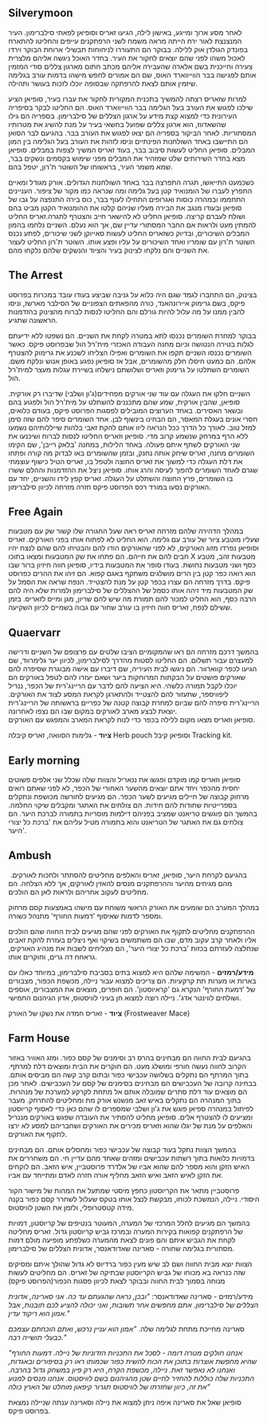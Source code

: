 ## Silverymoon


לאחר מסע ארוך ומייגע, באישון לילה, הגיעו זאריס וסופיאן לפאתי סילברימון. העיר המנצנצת  לאור ירח הייתה מראה משמח לשני הרפתקנים עייפים והחליטו להתארח בפונדק הגולדן אוק ללילה. בבוקר הם התעוררו לניחוחות תבשילי ארוחת הבוקר וירדו לאכול משהו לפני שהם יוצאים לחקור את העיר. בחדר האוכל ניגשה אליהם מלצרית צעירה וחייכנית בשם אלארה שהעבירה אליהם מכתב חתום מארגון צללים סודי המזמין אותם לפגישה בבר הווייווארד האוס, שם הם אמורים לחפש מישהו בדמות עורב בגלימה שיזמין אותם לצאת להרפתקה שבסופה יוכלו לזכות בעושר ותהילה.

למרות שזאריס רצתה להמשיך בתכנית המקורית לחקור את עברו בעיר, סופיאן הציע שילכו לפגוש את העורב בעל הגלימה בבר הווייווארד האוס. הם החליטו לבקר בסיפריה העירונית כדי למצוא קצת מידע על ארגון הצללים של סילברימון. בספריה הם גילו שהשאדווז, הוא ארגון צללים שפועל בחשאי בעיר על מנת להשיג את מטרותיו המסתוריות. לאחר הביקור בספריה הם יצאו לפגוש את העורב בבר. בהגיעם לבר הסואן הם התיישבו באחד השולחנות הפינתיים וניסו לזהות את העורב בעל הגלימה בין המון המבלים. סופיאן החליט לעשות סיבוב בבר, בעוד זאריס המשיך לצפות במבלים. סופיאן מצא בחדר השירותים שלט שמזהיר את המבלים מפני שימוש בקסמים ונשקים בבר, שמא משמר העיר, בראשותו של השוטר ת'רון, יטפל בהם. 

כשכמעט התייאשו, תגרה התפרצה בבר באחד השולחנות הגדולים. אורק מגודל ומאיים התפרץ לעברו של הומנואיד קטן בעל גלימה ומה שנראה כמו מקור של ציפור. העניינים התחממו ובמהרה כוסות ואגרופים התחילו לעוף בבר, כוס בירה התנפצה על גבו של סופיאן ובעודו מנגב את הבירה מעליו שניהם קלטו את ההומנואיד הקטן מביט בהם ושולח לעברם קריצה. סופיאן החליט לא להישאר חייב והצטרף לתגרה.זאריס החליט להמתין מעט ולראות אם החבר המסתורי עדיין שם, אך הוא נעלם. השניים נלחמו בהמון המבלים השיכורים, ובדיוק כשזאריס החליט לעשות סאייוקן לשני שיכורים, לפתע נכנס השוטר ת'רון עם שומריו ואחד השיכורים על עליו ופצע אותו. השוטר ת'רון החליט לעצור את השניים והם נלקחו לצינוק בעיר והציוד והנשקים שלהם נלקחו מהם. 

## The Arrest

בצינוק, הם התחברו לגמד שגם היה כלוא על גניבה שביצע בעודו עובד במכרות בפרוסט פיקס, בשם גרימוק איירונהאנד, כורה מהפאתים הצפוניים של הסילבר מארשז, וניסו להבין ממנו על מה עלול להיות גורלם והם החליטו לנסות לברוח מהצינוק בהזדמנות הראשונה שתגיע. 

בבוקר למחרת השומרים נכנסו לתא במטרה לקחת את השניים. הם נשפטו ללא ידיעתם לגלות בטירה הנטושה וכיום מחנה העבודה האכזרי מית'רל הול שבפרוסט פיקס. כאשר השומרים נכנסו השניים תקפו את השומרים ואפילו הצליחו לשכנע את גרימוק להצטרף אלהם. הם כמעט חיסלו חלק מהשומרים, אבל אז סופיאן נפגע באופן אנוש ונלקח משם. השומרים השתלטו על גרימוק וזאריס ושלושתם נישלחו בשיירת עגלות מעצר למית'רל הול. 

השניים חלקו את העגלה עם עוד שני אורקים מפחידים(ג'ון ושלבי) שדיברו רק אורקית. סופיאן, שהבין אורקית, שמע שהם מתכננים להשתלט על מית'רל הול ולפגוע בהם ובשאר האסירים. באחד הערוצים המובילים לפסגות הפרוסט פיקס, בעודם כלואים, חסרי אונים בעגלת המאסר, הם הבחינו בינשוף לבן. אחד השומרים סיפר להם שזה סימן למזל טוב. לאורך כל הדרך ככל הנראה ליוו אותם להקת זאבי בלהות שייללותיהם נשמעו ללא הרף במרחק שנשמע קרוב מדי. סופיאן וזאריס החליטו לנסות לברוח ושיכנעו את שני האורקים לשתף איתם פעולה. באחד הלילות, במחנה 'בלאק רייבן', שם הקימו השומרים מחנה, זאריס שיחק אותה נחנק, ובזמן שהשומרים באו לבדוק מה קורה ופתחו את דלת העגלה כדי למשוך את זאריס החוצה ולטפל בו, זאריס הטיל כישוף עוצמתי שגרם לאחד השומרים להפוך לעיסה והרג אותו. סופיאן ניצל את ההזדמנות וההלם ששרו בו השומרים, פרץ החוצה והשתלט על העגלה. זאריס קפץ לידו והשניים, יחד עם האורקים נסעו במורד רכס הפרוסט פיקס חזרה מזרחה לכיוון סילברימון. 

## Free Again

במהלך הדהירה שלהם מזרחה זאריס ראה שעל החגורה שלו קשור שק עם מטבעות שעליו מוטבע ציור של עורב עם גלימה. הוא החליט לא לפתוח אותו בפני האורקים. זאריס וסופיאן נפרדו מזוג האורקים, לא לפני שהאורקים הודו להם והבטיחו להם שהם לנצח יהיו חבים להם את חייהם. הם פתחו את שק המטבעות ומצאו בתוכו X מטבעות זהב, מטבע כסף ושני מטבעות נחושת. בעודו סופר את המטבעות בידיו, סופיאן חווה חיזיון ברור שבו הוא רואה כפר קטן בין הרים מושלגים משתקף באגם קפוא. הם זיהו את ההרים כפרוסט פיקס. בדרך מזרחה הם עצרו בכפר קטן על מנת להצטייד. הנפח שראה את הסמל על שק המטבעות מיד זיהה אותו כסמל של ההצללים של סילברימון ולמרות שלא היה להם הרבה כסף, הוא החליט למכור להם תמורת מה שיש להם שריון, מגן ומייס לזאריס. בזמן ששילם לנפח, זאריס חווה חיזיון בו עורב שחור עם גבוה בשמיים לכיוון השקיעה. 

## Quaervarr

בהמשך דרכם מזרחה הם ראו שהמקומיים הציבו שלטים עם פרצופם של השניים ודרישה למעצרם עבור תשלום. הם החליטו לסטות מהדרך לסילברימון, לכיוון יער גלימרווד, שם הגיעו לכפר קווארוור. הם ניגשו לבית העיריה, שם דיברו עם אישה מבוגרת שסיפרה להם שאורקים פושטים על הבקתות המרוחקות ביער ושאם יעזרו להם לטפל באורקים הם יוכלו לקבל תמורה כלשהי. היא הציעה להם לדבר עם הריינג'רית של הכפר, ננריל ליפוויספר, שתעזור להם להצטייד ולהתארגן לקראת המסע לצוד את האורקים. הריינג'רית סיפרה להם שביום למחרת קבוצה קטנה של כפריים בראשותה של הריינג'רית יוצאת לבצע מארב לאורקים במקום שבו הם נצפו לאחרונה.  
סופיאן וזאריס מצאו מקום ללילה בכפר כדי לנוח לקראת המארב והמפגש עם האורקים.

**ציוד** - גלימות הסוואה, זאריס קיבלה Herb pouch וסופיאן קיבל Tracking kit.

## Early morning

סופיאן וזאריס קמו מוקדם ופגשו את ננאריל והצוות שלה שכלל שני אלפים פשוטים יחסית מהכפר ויחד אתם יוצאים מהשער האחורי של הכפר, לא לפני שאתם רואים מרחוק קבוצה של חיילים מגיעים לשער הכפר. הם מגיעים לחורשה מכושפת ונתקלים בספרייטיות שחודות להם חידות. הם צולחים את האתגר ומקבלים שיקוי החלמה. בהמשך הם פוגשים טריאנט שמציב בפניהם דילמות מוסריות בתמורה לברכת היער. הם צולחים גם את האתגר של הטריאנט והוא בתמורה מטיל עליהם את 'ברכת כל יצורי היער'.

## Ambush

בהגיעם לקרחת היער, סופיאן, זאריס והאלפים מחליטים להסתתר ולחכות לאורקים.  מהם מגיחים מהיער וההרפתקנים מנסים להאזין לאורקים, אך ללא הצלחה. הם מחליטים לעקוב אחריהם ולראות לאן הם הולכים.

במהלך המערב הם שומעים את האורק הראשי משוחח עם מישהו באמצעות קסם מרחוק ומספר לדמות שאיסוף 'דמעות החורף' מתנהל כשורה. 

ההרפתקנים מחליטים לתקוף את האורקים לפני שהם מגיעים לבית החווה שהם הולכים אליו ולאחר קרב עקוב מדם, שבו הם משתמשים בשיקוי ואף ניצלים בעזרת להקת זאבים שנחלצה לעזרתם בכזות 'ברכת כל יצורי היער', הם מצליחים לשבות את מנהיג האורקים, גראחח דה גרים, וחוקרים אותו. 

**מידע/רמזים** - המשימה שלהם היא למצוא בתים בסביבת סילברימון, במיוחד כאלו עם בארות או מערות תת קרקעיות. הם צריכים למצוא עבור ניילה, מכשפת הכפור, מצבורים של 'דמעת החורף' הנקרא גם 'קראיוסטון'. הם חופרים, מוצאים את המצבורים, אוספים ושולחים לווינטר אדג'. ניילה רוצה למצוא חן בעיני לוויסטוס, אדון הגיהנום החמישי.

**ציוד** - זאריס חמדה את נשקו של האורק (Frostweaver Mace)

## Farm House

בהגיעם לבית החווה הם מבחינים בהרס רב וסימנים של קסם כפור. ומזג האוויר באזור הקרוב לחווה נעשה חורפי ומושלג מעט. הם חוקרים את הבית ומוצאים דלת למרתף. בתוך המרתף הם נתקלים בשלושה עכבישי כפור ובתום קרב קשה הם מביסים אותם. בבחינה קרובה של העכבישים הם מבחינים בסימנים של קסם על העכבישים. לאחר מכן הם מוצאים עוד דלת סתרים שמובלה אותם אל מתחת לקרקע למערכת של מנהרות. בתוך המנהרה הם נתקלים באיש זאב מנשנש אורק מת ומחליטים להתרחק. מעבר לפיתול במנהרה ספיאן פוגש את ג'ון ושלבי שמספרים לו שהם כאן כדי לאסוף קריוסטון ומציעים לו להצטרף אלים. סופיאן מחליט להסתיר את העובדה שפגש באורקים מננריל והאלפים על מנת של יגלו שהוא וזאריס מכירים את האורקים ושחבריהם למסע לא ירצו לתקוף את האורקים. 

בהמשך הצוות נתקל בעוד קבוצה של עכבישי כפור ומחסלים אותם. הם מבחינים בדמויות כלואות בתוך רשתות עכבישים ומזהים שאחד מהם עדיין חי. הם משחררים את האיש הזקן והוא מספר להם שהוא אביו של אלדרד פרוסטביין, איש הזאב. הם לוקחים את הזקן לאיש הזאב ואיש הזאב מחליף אורה חזרה לאדם ומתייחד עם אביו. 

פרוסטביין מתאר את הקריוסטון כחפץ מיסטי שמתעל את המהות של מישור הקור היסודי. ניילה, הנמשכת לכוחו, מבקשת לנצל אותו בטקס שעלול לשחרר קסם כפור בקנה מידה קטסטרופלי, ולזמן את השטן לוויסטוס.

בהמשך הם מגיעים לחלל המרכזי של המערה, המעוטר בנטיפים של קריוסטון, דמויות של הרפתקנים קפואות בקירות המערה ובמרכז גביש קריוסטון גדול. זאריס מחליטה לקחת את הגביש איתם והם פונים לצאת מהמערה כשלפתע מופיעה מולם דמות מסתורית בגלימה שחורה - סארינה שאדודאנסר, אדונית הצללים של סילברימון.

הצוות יוצא מבית החווה ושם לב שיש מעין כפור ברדיוס לא גדול שהולך איתם ומסיקים שזה כנראה בא מכוחו של גביש הקריוסטון שבתיקה של זאריס. הם מחליטים לעשות מנוחה בסמוך לבית החווה ובבוקר לצאת לכיוון פסגות הכפור(הפרוסט פיקס)

מידע/רמזים - סארינה שאדודאנסר: *"ובכן, נראה שהגעתם עד כה. אני סארינה, אדונית הצללים של סילברימון. אתם מחפשים אחר תשובות, ואני יכולה להציע לכם תובנות, אבל אמון הוא ריקוד עדין."*

סארינה מחייכת מתחת לגלימה שלה. *"אמון הוא עניין נרכש, ואתם הוכחתם עצמכם כבעלי תושייה רבה."*

*"אנחנו חולקים מטרה דומה - לסכל את התכניות הזדוניות של ניילה. דמעות החורף שהיא מחפשת אוצרות בתוכן את הכוח להשית כפור שכמותו ראו רק בסיפורים ובאגדות, ואנחנו לא נאפשר זאת. ניילה, מכשפת הקרח, היא רק פיון במשחק גדול בהרבה. התכניות שלה כוללות להחזיר לחיים שטן מהגיהנום בשם לוויסטוס. אנחנו מנסים למנוע את זה, כיוון שחזרתו של לוויסטוס תגרור קיפאון מוחלט של הארץ כולה"*

סופיאן שאל את סארינה איפה ניתן למצוא את ניילה וסארינה ענתה שניילה נמצאת בפרוסט פיקס.